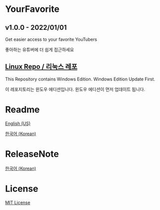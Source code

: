 # YourFavorite
## v1.0.0 - 2022/01/01
Get easier access to your favorite YouTubers

좋아하는 유튜버에 더 쉽게 접근하세요

**[Linux Repo / 리눅스 레포](https://github.com/cottons-kr/YourFavorite-Linux)**
-----
This Repository contains Windows Edition. Windows Edition Update First.

이 레포지토리는 윈도우 에디션입니다. 윈도우 에디션이 먼저 업데이트 됩니다.

# Readme
[English (US)](https://github.com/cottons-kr/YourFavorite/blob/main/document/README-us.md)

[한국어 (Korean)](https://github.com/cottons-kr/YourFavorite/blob/main/document/README-kr.md)

# ReleaseNote
[한국어 (Korean)](https://github.com/cottons-kr/YourFavorite/blob/main/document/Releasenote-kr.md)

# License
[MIT License](https://github.com/cottons-kr/YourFavorite/blob/main/LICENSE)
